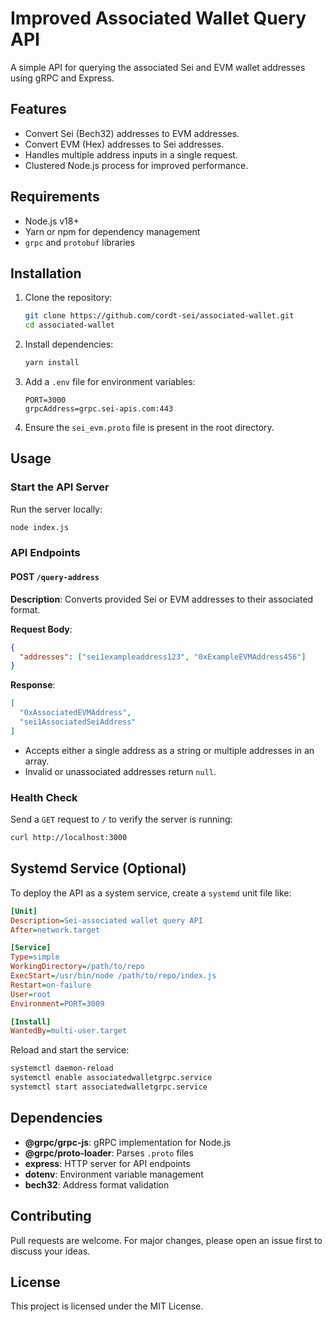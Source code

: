 # Improved Associated Wallet Query API

A simple API for querying the associated Sei and EVM wallet addresses using gRPC and Express.

## Features
- Convert Sei (Bech32) addresses to EVM addresses.
- Convert EVM (Hex) addresses to Sei addresses.
- Handles multiple address inputs in a single request.
- Clustered Node.js process for improved performance.

## Requirements
- Node.js v18+
- Yarn or npm for dependency management
- `grpc` and `protobuf` libraries

## Installation

1. Clone the repository:
   ```bash
   git clone https://github.com/cordt-sei/associated-wallet.git
   cd associated-wallet
   ```

2. Install dependencies:
   ```bash
   yarn install
   ```

3. Add a `.env` file for environment variables:
   ```plaintext
   PORT=3000
   grpcAddress=grpc.sei-apis.com:443
   ```

4. Ensure the `sei_evm.proto` file is present in the root directory.

## Usage

### Start the API Server
Run the server locally:
```bash
node index.js
```

### API Endpoints

#### **POST** `/query-address`

**Description**: Converts provided Sei or EVM addresses to their associated format.

**Request Body**:
```json
{
  "addresses": ["sei1exampleaddress123", "0xExampleEVMAddress456"]
}
```

**Response**:
```json
[
  "0xAssociatedEVMAddress",
  "sei1AssociatedSeiAddress"
]
```

- Accepts either a single address as a string or multiple addresses in an array.
- Invalid or unassociated addresses return `null`.

### Health Check
Send a `GET` request to `/` to verify the server is running:
```bash
curl http://localhost:3000
```

## Systemd Service (Optional)
To deploy the API as a system service, create a `systemd` unit file like:

```ini
[Unit]
Description=Sei-associated wallet query API
After=network.target

[Service]
Type=simple
WorkingDirectory=/path/to/repo
ExecStart=/usr/bin/node /path/to/repo/index.js
Restart=on-failure
User=root
Environment=PORT=3009

[Install]
WantedBy=multi-user.target
```

Reload and start the service:
```bash
systemctl daemon-reload
systemctl enable associatedwalletgrpc.service
systemctl start associatedwalletgrpc.service
```

## Dependencies
- **@grpc/grpc-js**: gRPC implementation for Node.js
- **@grpc/proto-loader**: Parses `.proto` files
- **express**: HTTP server for API endpoints
- **dotenv**: Environment variable management
- **bech32**: Address format validation

## Contributing
Pull requests are welcome. For major changes, please open an issue first to discuss your ideas.

## License
This project is licensed under the MIT License.
